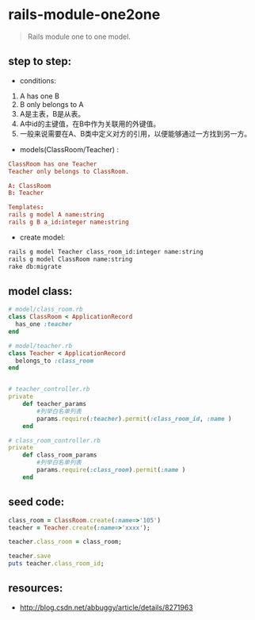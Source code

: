 # rails-module-one2one
> Rails module one to one model.


## step to step:
+ conditions:
1. A has one B
2. B only belongs to A
3. A是主表，B是从表。
4. A中id的主键值，在B中作为关联用的外键值。
5. 一般来说需要在A、B类中定义对方的引用，以便能够通过一方找到另一方。

+ models(ClassRoom/Teacher) :
```conf
ClassRoom has one Teacher
Teacher only belongs to ClassRoom.

A: ClassRoom
B: Teacher 

Templates:
rails g model A name:string
rails g B a_id:integer name:string
```

+ create model:
```bash
rails g model Teacher class_room_id:integer name:string  
rails g model ClassRoom name:string
rake db:migrate
```

## model class:
```rb
# model/class_room.rb
class ClassRoom < ApplicationRecord
  has_one :teacher
end

# model/teacher.rb
class Teacher < ApplicationRecord
  belongs_to :class_room
end


# teacher_controller.rb
private
    def teacher_params
        #列举白名单列表
        params.require(:teacher).permit(:class_room_id, :name )
    end

# class_room_controller.rb
private
    def class_room_params
        #列举白名单列表
        params.require(:class_room).permit(:name )
    end

```

## seed code:
```rb
class_room = ClassRoom.create(:name=>'105')  
teacher = Teacher.create(:name=>'xxxx');

teacher.class_room = class_room;

teacher.save
puts teacher.class_room_id;
```


## resources: 
+ http://blog.csdn.net/abbuggy/article/details/8271963